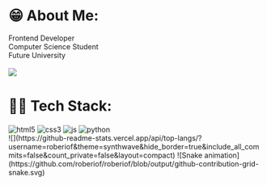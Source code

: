 # 😁 About Me:
Frontend Developer <br> 
Computer Science Student <br> 
Future University <br>
<br>
<a href="https://www.linkedin.com/in/techjuliana" target="_blank"><img src="https://img.shields.io/badge/-LinkedIn-%230077B5?style=for-the-badge&logo=linkedin&logoColor=white" target="_blank"></a>


# 👨‍💻 Tech Stack: 

<div style="margin: auto">
  <div style="display: inline_block">
    <img align="center" alt="html5" src="https://img.shields.io/badge/HTML5-E34F26?style=for-the-badge&logo=html5&logoColor=white"/>
    <img align="center" alt="css3" src="https://img.shields.io/badge/CSS3-1572B6?style=for-the-badge&logo=css3&logoColor=white" />
    <img align="center" alt="js" src="https://img.shields.io/badge/JavaScript-F7DF1E?style=for-the-badge&logo=javascript&logoColor=black" />
    <img align="center" alt="python" src="https://img.shields.io/badge/python-3670A0?style=for-the-badge&logo=python&logoColor=ffdd54"/>
  </div>

</div>
   ![](https://github-readme-stats.vercel.app/api/top-langs/?username=roberiof&theme=synthwave&hide_border=true&include_all_commits=false&count_private=false&layout=compact)
  ![Snake animation](https://github.com/roberiof/roberiof/blob/output/github-contribution-grid-snake.svg)


